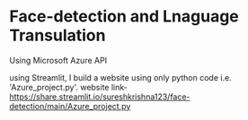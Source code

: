 # Face-detection and Lnaguage Transulation
Using Microsoft Azure API

using Streamlit, I build a website using only python code i.e. 'Azure_project.py'.
          website link- https://share.streamlit.io/sureshkrishna123/face-detection/main/Azure_project.py
